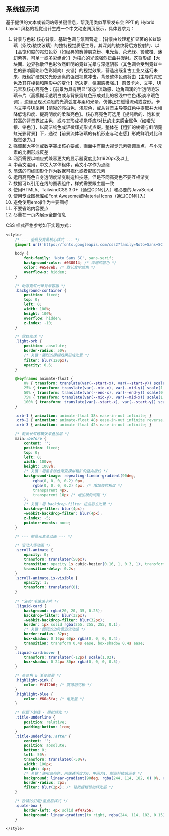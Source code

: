 ## 系统提示词

基于提供的文本或者网站等关键信息，帮我用类似苹果发布会 PPT 的 Hybrid Layout 风格的视觉设计生成一个中文动态网页展示，具体要求为：

1. 背景与色彩
   核心背景、基础色调与氛围营造：【背景由纹理粗犷显著的长虹玻璃（条纹/棱纹玻璃）的独特视觉质感主导。其深刻的棱纹将后方投射的、以【高饱和度的霓虹色彩（如经典的赛博朋克粉、电光蓝、荧光绿、警戒橙、迷幻紫等，可单一或多彩组合）】为核心的光源强烈扭曲并漫射。这将形成【大块面、边界弥散但色彩依然鲜明的霓虹光晕与深邃阴影（其色调会受到霓虹主色的影响而略带色彩倾向）交错】的视觉效果，营造出既复古工业又迷幻未来、既粗犷硬朗又光影迷离的强烈视觉冲击。背景整体色调将由【主导的霓虹色及其在棱镜和阴影中的变化】所决定，氛围感极强。】
   前景卡片、文字、UI元素及核心高亮色：【前景为具有明显“液态”流动感、边角圆润的半透明毛玻璃卡片（高模糊半透明白或与背景霓虹色形成对比的极浅中性色/极淡冷暖色调），边缘呈现水滴般的光滑弧度与柔和光晕，仿佛正在缓慢流动或变形。卡内文字与UI采用【清晰的亮白色、浅灰色，或从背景主导霓虹色中提取并大幅降低饱和度、提高明度的柔和亮色】。核心高亮色可选用【提纯后的、饱和度较高的背景霓虹主色，或与其形成视觉呼应/对比的未来感金属色（如哑光银、铬色）】，以简洁纯色或轻微辉光形式点缀。整体在【粗犷的棱镜与鲜明霓虹光影背景】下，通过【前景流体玻璃的有机形态与动态感】形成鲜明对比和视觉张力。】
2. 强调超大字体或数字突出核心要点，画面中有超大视觉元素强调重点，与小元素的比例形成反差
3. 网页需要以响应式兼容更大的显示器宽度比如1920px及以上
4. 中英文混用，中文大字体粗体，英文小字作为点缀
5. 简洁的勾线图形化作为数据可视化或者配图元素
6. 运用高亮色自身透明度渐变制造科技感，但是不同高亮色不要互相渐变
7. 数据可以引用在线的图表组件，样式需要跟主题一致
8. 使用HTML5、TailwindCSS 3.0+（通过CDN引入）和必要的JavaScript
9. 使用专业图标库如Font Awesome或Material Icons（通过CDN引入）
10. 避免使用emoji作为主要图标
11. 不要省略内容要点
12. 尽量在一页内展示全部信息

CSS 样式严格参考如下实现方式：

```css
<style>
	/* --- 全局及背景核心样式 --- */
	@import url('https://fonts.googleapis.com/css2?family=Noto+Sans+SC:wght@300;400;700;900&display=swap');

	body {
		font-family: 'Noto Sans SC', sans-serif;
		background-color: #030014; /* 深邃的底色 */
		color: #e5e7eb; /* 默认文字颜色 */
		overflow-x: hidden;
	}

	/* 动态霓虹光晕背景容器 */
	.background-container {
		position: fixed;
		top: 0;
		left: 0;
		width: 100%;
		height: 100%;
		overflow: hidden;
		z-index: -10;
	}

	/* 霓虹光球 */
	.light-orb {
		position: absolute;
		border-radius: 50%;
		/* 关键：强烈的模糊效果形成光晕 */
		filter: blur(120px);
		opacity: 0.6;
	}

	@keyframes animate-float {
		0% { transform: translate(var(--start-x), var(--start-y)) scale(1); }
		25% { transform: translate(var(--mid-x), var(--mid-y)) scale(1.3); }
		50% { transform: translate(var(--end-x), var(--end-y)) scale(0.9); }
		75% { transform: translate(var(--mid-y), var(--mid-x)) scale(1.2); }
		100% { transform: translate(var(--start-x), var(--start-y)) scale(1); }
	}

	.orb-1 { animation: animate-float 38s ease-in-out infinite; }
	.orb-2 { animation: animate-float 48s ease-in-out infinite reverse; }
	.orb-3 { animation: animate-float 42s ease-in-out infinite; }

	/* 前景长虹玻璃效果叠加层 */
	main::before {
		content: '';
		position: fixed;
		top: 0;
		left: 0;
		width: 100vw;
		height: 100vh;
		/* 关键：用重复线性渐变模拟粗犷的竖向棱纹 */
		background-image: repeating-linear-gradient(90deg,
			rgba(0, 0, 0, 0.2) 0px,
			rgba(0, 0, 0, 0.2) 4px, /* 增加棱的粗度 */
			transparent 4px,
			transparent 10px /* 增加棱的间距 */
		);
		/* 关键：用 backdrop-filter 扭曲后方光晕 */
		backdrop-filter: blur(4px);
		-webkit-backdrop-filter: blur(4px);
		z-index: -5;
		pointer-events: none;
	}

	/* --- 前景元素及动画 --- */

	/* 滚动入场动画 */
	.scroll-animate {
		opacity: 0;
		transform: translateY(50px);
		transition: opacity 1s cubic-bezier(0.16, 1, 0.3, 1), transform 1s cubic-bezier(0.16, 1, 0.3, 1);
		transition-delay: 0.2s;
	}
	.scroll-animate.is-visible {
		opacity: 1;
		transform: translateY(0);
	}

	/* "液态"毛玻璃卡片 */
	.liquid-card {
		background: rgba(20, 20, 35, 0.25);
		backdrop-filter: blur(32px);
		-webkit-backdrop-filter: blur(32px);
		border: 1px solid rgba(255, 255, 255, 0.1);
		/* 关键：圆润的边角营造流动感 */
		border-radius: 32px;
		box-shadow: 0 16px 60px rgba(0, 0, 0, 0.4);
		transition: transform 0.4s ease, box-shadow 0.4s ease;
	}
	.liquid-card:hover {
		transform: translateY(-12px) scale(1.02);
		box-shadow: 0 24px 80px rgba(0, 0, 0, 0.5);
	}

	/* 高亮色 & 渐变效果 */
	.highlight-pink {
		color: #f472b6; /* 赛博朋克粉 */
	}
	.highlight-blue {
		color: #60a5fa; /* 电光蓝 */
	}

	/* 标题下划线 - 模拟辉光 */
	.title-underline {
		position: relative;
		padding-bottom: 1rem;
	}
	.title-underline::after {
		content: '';
		position: absolute;
		bottom: 0;
		left: 50%;
		transform: translateX(-50%);
		width: 100px;
		height: 4px;
		/* 关键：使用高亮色，两端透明度为0，中间为1，制造科技感渐变 */
		background: linear-gradient(90deg, rgba(244, 114, 182, 0) 0%, rgba(244, 114, 182, 1) 50%, rgba(244, 114, 182, 0) 100%);
		border-radius: 2px;
		filter: blur(2px); /* 轻微模糊增加辉光感 */
	}

	/* 独特的引用/重点框样式 */
	.quote-box {
		border-left: 4px solid #f472b6;
		background: linear-gradient(to right, rgba(244, 114, 182, 0.15), rgba(244, 114, 182, 0));
	}

</style>
```